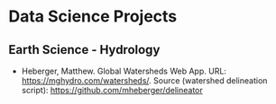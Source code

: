 # Data Science Projects

## Earth Science - Hydrology

- Heberger, Matthew. Global Watersheds Web App. URL: <https://mghydro.com/watersheds/>.
  Source (watershed delineation script): <https://github.com/mheberger/delineator>
